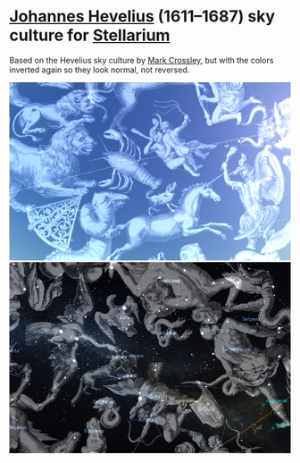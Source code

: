 # [Johannes Hevelius](https://en.wikipedia.org/wiki/Johannes_Hevelius) (1611–1687) sky culture for [Stellarium](https://stellarium.org/)

Based on the Hevelius sky culture by [Mark Crossley](http://www.wilmslowastro.com/software/software.htm), but with the colors inverted again so they look normal, not reversed.

![screenshot](https://github.com/mdoege/Hevelius-Stellarium/raw/master/Hevelius-Stellarium.png "screenshot day")
![screenshot](https://github.com/mdoege/Hevelius-Stellarium/raw/master/Hevelius-Stellarium2.png "screenshot night")

